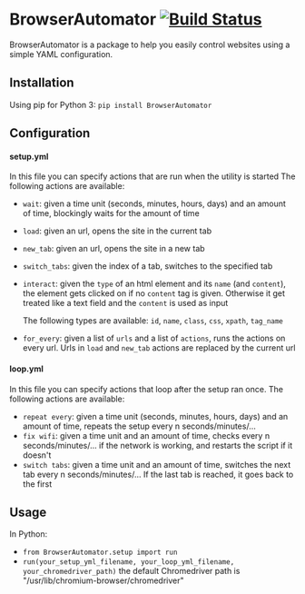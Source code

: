 # BrowserAutomator [![Build Status](https://travis-ci.org/edekadigital/BrowserAutomator.svg?branch=master)](https://travis-ci.org/edekadigital/BrowserAutomator)

BrowserAutomator is a package to help you easily control websites using a simple YAML configuration.
## Installation
Using pip for Python 3:
`pip install BrowserAutomator`

## Configuration
#### setup.yml
In this file you can specify actions that are run when the utility is started
The following actions are available:
- `wait`: given a time unit (seconds, minutes, hours, days) and an amount of time, blockingly waits for the amount of time
- `load`: given an url, opens the site in the current tab
- `new_tab`: given an url, opens the site in a new tab
- `switch_tabs`: given the index of a tab, switches to the specified tab
- `interact`: given the `type` of an html element and its `name` (and `content`), the element gets clicked on if no `content` tag is given. Otherwise it get treated like a text field and the `content` is used as input

   The following types are available: `id`, `name`, `class`, `css`, `xpath`, `tag_name`

- `for_every`: given a list of `urls` and a list of `actions`, runs the actions on every url. Urls in `load` and `new_tab` actions are replaced by the current url

#### loop.yml
In this file you can specify actions that loop after the setup ran once.
The following actions are available:
- `repeat every`: given a time unit (seconds, minutes, hours, days) and an amount of time, repeats the setup every n seconds/minutes/...
- `fix wifi`: given a time unit and an amount of time, checks every n seconds/minutes/... if the network is working, and restarts the script if it doesn't
- `switch tabs`: given a time unit and an amount of time, switches the next tab every n seconds/minutes/... If the last tab is reached, it goes back to the first

## Usage
In Python:
- `from BrowserAutomator.setup import run`
- `run(your_setup_yml_filename, your_loop_yml_filename, your_chromedriver_path)`
the default Chromedriver path is "/usr/lib/chromium-browser/chromedriver"